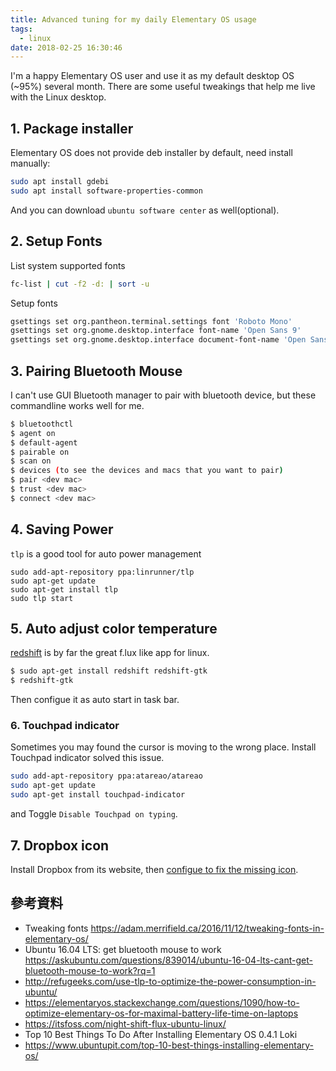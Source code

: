 ```yaml
---
title: Advanced tuning for my daily Elementary OS usage
tags:
  - linux
date: 2018-02-25 16:30:46
---
```


I'm a happy Elementary OS user and use it as my default desktop OS (~95%) several month. There are some useful tweakings that help me live with the Linux desktop.

## 1. Package installer

Elementary OS does not provide deb installer by default, need install manually:

```sh
sudo apt install gdebi
sudo apt install software-properties-common
```

And you can download `ubuntu software center` as well(optional).

## 2. Setup Fonts

List system supported fonts

```sh
fc-list | cut -f2 -d: | sort -u
```

Setup fonts

```sh
gsettings set org.pantheon.terminal.settings font 'Roboto Mono'
gsettings set org.gnome.desktop.interface font-name 'Open Sans 9'
gsettings set org.gnome.desktop.interface document-font-name 'Open Sans 10'
```

## 3. Pairing Bluetooth Mouse

I can't use GUI Bluetooth manager to pair with bluetooth device, but these commandline works well for me.

```sh
$ bluetoothctl
$ agent on
$ default-agent
$ pairable on
$ scan on
$ devices (to see the devices and macs that you want to pair)
$ pair <dev mac>
$ trust <dev mac>
$ connect <dev mac>
```

## 4. Saving Power

`tlp` is a good tool for auto power management

```
sudo add-apt-repository ppa:linrunner/tlp
sudo apt-get update
sudo apt-get install tlp
sudo tlp start
```

## 5. Auto adjust color temperature

[redshift](http://jonls.dk/redshift/) is by far the great f.lux like app for linux.

```sh
$ sudo apt-get install redshift redshift-gtk
$ redshift-gtk
```

Then configue it as auto start in task bar.

### 6. Touchpad indicator

Sometimes you may found the cursor is moving to the wrong place. Install Touchpad indicator solved this issue.

```sh
sudo add-apt-repository ppa:atareao/atareao
sudo apt-get update
sudo apt-get install touchpad-indicator
```

and Toggle `Disable Touchpad on typing`.

## 7. Dropbox icon

Install Dropbox from its website, then [configue to fix the missing icon](http://sandeepbhardwaj.github.io/2016/11/13/missing-dropbox-icons-on-elementary-loki.html).

## 參考資料

* Tweaking fonts https://adam.merrifield.ca/2016/11/12/tweaking-fonts-in-elementary-os/
* Ubuntu 16.04 LTS: get bluetooth mouse to work https://askubuntu.com/questions/839014/ubuntu-16-04-lts-cant-get-bluetooth-mouse-to-work?rq=1
* http://refugeeks.com/use-tlp-to-optimize-the-power-consumption-in-ubuntu/
* https://elementaryos.stackexchange.com/questions/1090/how-to-optimize-elementary-os-for-maximal-battery-life-time-on-laptops
* https://itsfoss.com/night-shift-flux-ubuntu-linux/
* Top 10 Best Things To Do After Installing Elementary OS 0.4.1 Loki
* https://www.ubuntupit.com/top-10-best-things-installing-elementary-os/

